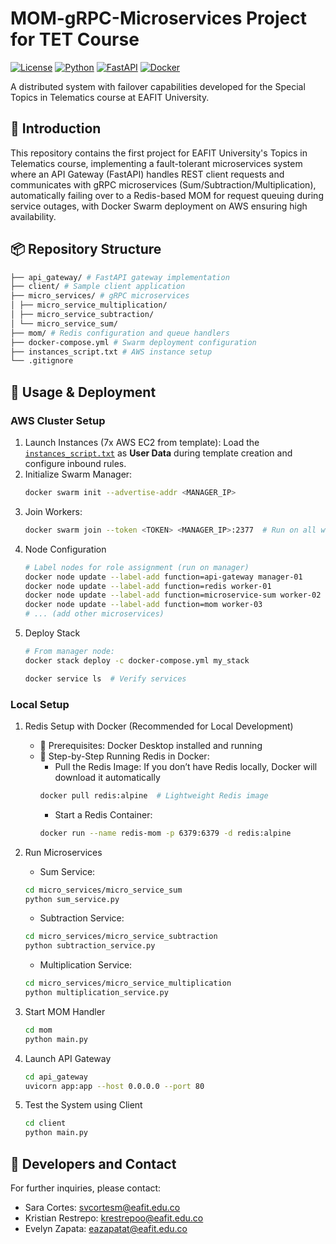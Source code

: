 # MOM-gRPC-Microservices Project for TET Course
[![License](https://img.shields.io/badge/License-MIT-blue.svg)](LICENSE)
[![Python](https://img.shields.io/badge/Python-3.9%2B-blue)](https://python.org)
[![FastAPI](https://img.shields.io/badge/FastAPI-0.95%2B-green)](https://fastapi.tiangolo.com)
[![Docker](https://img.shields.io/badge/Docker-Swarm-orange)](https://docker.com)

A distributed system with failover capabilities developed for the Special Topics in Telematics course at EAFIT University.

## 📌 Introduction
This repository contains the first project for EAFIT University's Topics in Telematics course, implementing a fault-tolerant microservices system where an API Gateway (FastAPI) handles REST client requests and communicates with gRPC microservices (Sum/Subtraction/Multiplication), automatically failing over to a Redis-based MOM for request queuing during service outages, with Docker Swarm deployment on AWS ensuring high availability.

## 📦 Repository Structure
```bash
├── api_gateway/ # FastAPI gateway implementation
├── client/ # Sample client application
├── micro_services/ # gRPC microservices
│ ├── micro_service_multiplication/
│ ├── micro_service_subtraction/
│ └── micro_service_sum/
├── mom/ # Redis configuration and queue handlers
├── docker-compose.yml # Swarm deployment configuration
├── instances_script.txt # AWS instance setup
└── .gitignore
```
## 🚀 Usage & Deployment
### AWS Cluster Setup
1. Launch Instances (7x AWS EC2 from template): Load the [`instances_script.txt`](instances_script.txt) as **User Data** during template creation and configure inbound rules.
2. Initialize Swarm Manager:
   ```bash
   docker swarm init --advertise-addr <MANAGER_IP>
   ```
3. Join Workers:
   ```bash
   docker swarm join --token <TOKEN> <MANAGER_IP>:2377  # Run on all workers
   ```
5. Node Configuration
   ```bash
   # Label nodes for role assignment (run on manager)
   docker node update --label-add function=api-gateway manager-01
   docker node update --label-add function=redis worker-01
   docker node update --label-add function=microservice-sum worker-02
   docker node update --label-add function=mom worker-03
   # ... (add other microservices)
   ```
5. Deploy Stack
   ```bash
   # From manager node:
   docker stack deploy -c docker-compose.yml my_stack
   ```
   ```bash
   docker service ls  # Verify services
   ```
### Local Setup

1. Redis Setup with Docker (Recommended for Local Development)
    - 📌 Prerequisites: Docker Desktop installed and running
    - 🚀 Step-by-Step Running Redis in Docker:
      - Pull the Redis Image: If you don’t have Redis locally, Docker will download it automatically
      ```bash
      docker pull redis:alpine  # Lightweight Redis image
      ```
      - Start a Redis Container:
      ```bash
      docker run --name redis-mom -p 6379:6379 -d redis:alpine
      ```

2. Run Microservices
    - Sum Service:
    ```bash
    cd micro_services/micro_service_sum
    python sum_service.py
    ```
    - Subtraction Service:
    ```bash
    cd micro_services/micro_service_subtraction
    python subtraction_service.py
    ```
    - Multiplication Service:
    ```bash
    cd micro_services/micro_service_multiplication
    python multiplication_service.py
    ```

3. Start MOM Handler
   ```bash
   cd mom
   python main.py
   ```
4. Launch API Gateway
   ```bash
   cd api_gateway
   uvicorn app:app --host 0.0.0.0 --port 80
   ```
5. Test the System using Client
   ```bash
   cd client
   python main.py
   ```
## 👥 Developers and Contact
For further inquiries, please contact:

- Sara Cortes: svcortesm@eafit.edu.co
- Kristian Restrepo: krestrepoo@eafit.edu.co
- Evelyn Zapata: eazapatat@eafit.edu.co
